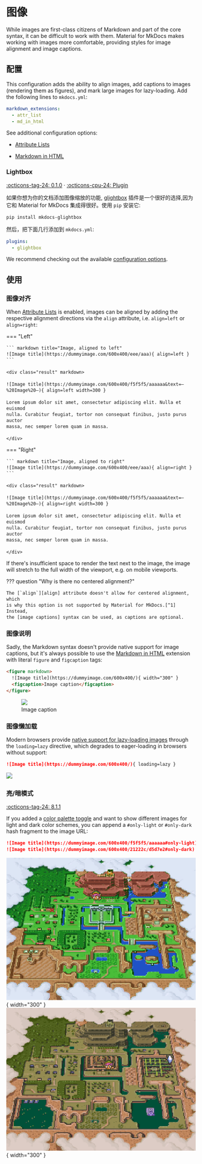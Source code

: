 # 图像

While images are first-class citizens of Markdown and part of the core syntax, 
it can be difficult to work with them. Material for MkDocs makes working with 
images more comfortable, providing styles for image alignment and image
captions.

## 配置

This configuration adds the ability to align images, add captions to images
(rendering them as figures), and mark large images for lazy-loading. Add the
following lines to `mkdocs.yml`:

``` yaml
markdown_extensions:
  - attr_list
  - md_in_html
```

See additional configuration options:

- [Attribute Lists]
- [Markdown in HTML]

  [Attribute Lists]: ../setup/extensions/python-markdown.md#attribute-lists
  [Markdown in HTML]: ../setup/extensions/python-markdown.md#markdown-in-html

### Lightbox

[:octicons-tag-24: 0.1.0][Lightbox support] ·
[:octicons-cpu-24: Plugin][glightbox]

如果你想为你的文档添加图像缩放的功能, 
[glightbox] 插件是一个很好的选择,因为它和 Material for MkDocs 集成得很好。使用 `pip` 安装它:

```
pip install mkdocs-glightbox
```

然后，把下面几行添加到 `mkdocs.yml`:

``` yaml
plugins:
  - glightbox
```

We recommend checking out the available
[configuration options][glightbox options].

  [Lightbox support]: https://github.com/squidfunk/mkdocs-material/releases/tag/0.1.0
  [glightbox]: https://github.com/blueswen/mkdocs-glightbox
  [glightbox options]: https://github.com/blueswen/mkdocs-glightbox#usage

## 使用

### 图像对齐

When [Attribute Lists] is enabled, images can be aligned by adding the
respective alignment directions via the `align` attribute, i.e. `align=left` or
`align=right`:

=== "Left"

    ``` markdown title="Image, aligned to left"
    ![Image title](https://dummyimage.com/600x400/eee/aaa){ align=left }
    ```

    <div class="result" markdown>

    ![Image title](https://dummyimage.com/600x400/f5f5f5/aaaaaa&text=–%20Image%20–){ align=left width=300 }

    Lorem ipsum dolor sit amet, consectetur adipiscing elit. Nulla et euismod
    nulla. Curabitur feugiat, tortor non consequat finibus, justo purus auctor
    massa, nec semper lorem quam in massa.

    </div>

=== "Right"

    ``` markdown title="Image, aligned to right"
    ![Image title](https://dummyimage.com/600x400/eee/aaa){ align=right }
    ```

    <div class="result" markdown>

    ![Image title](https://dummyimage.com/600x400/f5f5f5/aaaaaa&text=–%20Image%20–){ align=right width=300 }

    Lorem ipsum dolor sit amet, consectetur adipiscing elit. Nulla et euismod
    nulla. Curabitur feugiat, tortor non consequat finibus, justo purus auctor
    massa, nec semper lorem quam in massa.

    </div>

If there's insufficient space to render the text next to the image, the image
will stretch to the full width of the viewport, e.g. on mobile viewports.

??? question "Why is there no centered alignment?"

    The [`align`][align] attribute doesn't allow for centered alignment, which
    is why this option is not supported by Material for MkDocs.[^1] Instead,
    the [image captions] syntax can be used, as captions are optional.

  [^1]:
    You might also realize that the [`align`][align] attribute has been
    deprecated as of HTML5, so why use it anyways? The main reason is
    portability – it's still supported by all browsers and clients, and is very
    unlikely to be completely removed, as many older websites still use it. This
    ensures a consistent appearance when a Markdown file with these attributes
    is viewed outside of a website generated by Material for MkDocs.

  [align]: https://developer.mozilla.org/en-US/docs/Web/HTML/Element/img#deprecated_attributes
  [image captions]: #image-captions

### 图像说明

Sadly, the Markdown syntax doesn't provide native support for image captions,
but it's always possible to use the [Markdown in HTML] extension with literal
`figure` and `figcaption` tags:

``` html title="Image with caption"
<figure markdown>
  ![Image title](https://dummyimage.com/600x400/){ width="300" }
  <figcaption>Image caption</figcaption>
</figure>
```

<div class="result">
  <figure>
    <img src="https://dummyimage.com/600x400/f5f5f5/aaaaaa&text=–%20Image%20–" width="300" />
    <figcaption>Image caption</figcaption>
  </figure>
</div>

### 图像懒加载

Modern browsers provide [native support for lazy-loading images][lazy-loading]
through the `loading=lazy` directive, which degrades to eager-loading in
browsers without support:

``` markdown title="Image, lazy-loaded"
![Image title](https://dummyimage.com/600x400/){ loading=lazy }
```

<div class="result" markdown>
  <img src="https://dummyimage.com/600x400/f5f5f5/aaaaaa&text=–%20Image%20–" width="300" />
</div>

  [lazy-loading]: https://caniuse.com/#feat=loading-lazy-attr

### 亮/暗模式

[:octicons-tag-24: 8.1.1][Light and dark mode support]

If you added a [color palette toggle] and want to show different images for
light and dark color schemes, you can append a `#only-light` or `#only-dark`
hash fragment to the image URL:

``` markdown title="Image, different for light and dark mode"
![Image title](https://dummyimage.com/600x400/f5f5f5/aaaaaa#only-light)
![Image title](https://dummyimage.com/600x400/21222c/d5d7e2#only-dark)
```

<div class="result" markdown>

![Zelda light world]{ width="300" }
![Zelda dark world]{ width="300" }

</div>

  [Light and dark mode support]: https://github.com/squidfunk/mkdocs-material/releases/tag/8.1.1
  [color palette toggle]: ../setup/changing-the-colors.md#color-palette-toggle
  [Zelda light world]: ../assets/images/zelda-light-world.png#only-light
  [Zelda dark world]: ../assets/images/zelda-dark-world.png#only-dark
